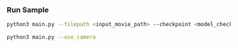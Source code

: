 ### Run Sample
```bash
python3 main.py --filepath <input_movie_path> --checkpoint <model_checkpoint_path>
```
```bash
python3 main.py --use_camera
```
